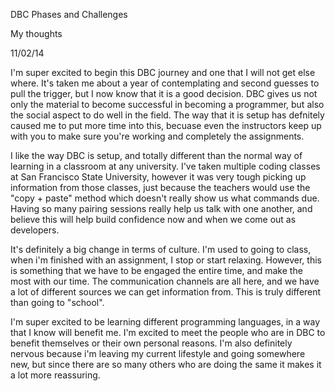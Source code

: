 DBC Phases and Challenges

My thoughts

11/02/14

I'm super excited to begin this DBC journey and one that I will not get else where.  It's taken me about a year of contemplating and second guesses to pull the trigger, but I now know that it is a good decision.  DBC gives us not only the material to become successful in becoming a programmer, but also the social aspect to do well in the field.  The way that it is setup has defnitely caused me to put more time into this, becuase even the instructors keep up with you to make sure you're working and completely the assignments.

I like the way DBC is setup, and totally different than the normal way of learning in a classroom at any university.  I've taken multiple coding classes at San Francisco State University, however it was very tough picking up information from those classes, just because the teachers would use the "copy + paste" method which doesn't really show us what commands due. Having so many pairing sessions really help us talk with one another, and believe this will help build confidence now and when we come out as developers.

It's definitely a big change in terms of culture.  I'm used to going to class, when i'm finished with an assignment, I stop or start relaxing.  However, this is something that we have to be engaged the entire time, and make the most with our time.  The communication channels are all here, and we have a lot of different sources we can get information from.  This is truly different than going to "school".

I'm super excited to be learning different programming languages, in a way that I know will benefit me.  I'm excited to meet the people who are in DBC to benefit themselves or their own personal reasons.  I'm also definitely nervous because i'm leaving my current lifestyle and going somewhere new, but since there are so many others who are doing the same it makes it a lot more reassuring.   



